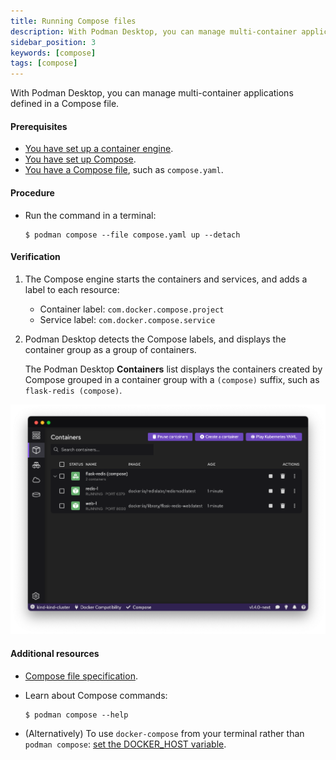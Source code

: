 ```yaml
---
title: Running Compose files
description: With Podman Desktop, you can manage multi-container applications defined in Compose files.
sidebar_position: 3
keywords: [compose]
tags: [compose]
---
```


With Podman Desktop, you can manage multi-container applications defined in a Compose file.

#### Prerequisites

- [You have set up a container engine](/docs/onboarding/containers).
- [You have set up Compose](/docs/compose/setting-up-compose).
- [You have a Compose file](https://github.com/compose-spec/compose-spec/blob/master/spec.md#compose-file), such as `compose.yaml`.

#### Procedure

- Run the command in a terminal:

  ```shell-session
  $ podman compose --file compose.yaml up --detach
  ```

#### Verification

1. The Compose engine starts the containers and services, and adds a label to each resource:

   - Container label: `com.docker.compose.project`
   - Service label: `com.docker.compose.service`

1. Podman Desktop detects the Compose labels, and displays the container group as a group of containers.

   The Podman Desktop **<icon icon="fa-solid fa-cube" size="lg" /> Containers** list displays the containers created by Compose grouped in a container group with a `(compose)` suffix, such as `flask-redis (compose)`.

![img2](img/compose-in-containers-view.png)

#### Additional resources

- [Compose file specification](https://github.com/compose-spec/compose-spec/blob/master/spec.md#compose-file).
- Learn about Compose commands:

  ```shell-command
  $ podman compose --help
  ```

- (Alternatively) To use `docker-compose` from your terminal rather than `podman compose`: [set the DOCKER_HOST variable](/docs/migrating-from-docker/using-the-docker_host-environment-variable).
